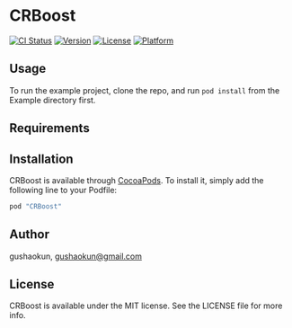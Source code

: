 # CRBoost

[![CI Status](http://img.shields.io/travis/gushaokun/CRBoost.svg?style=flat)](https://travis-ci.org/gushaokun/CRBoost)
[![Version](https://img.shields.io/cocoapods/v/CRBoost.svg?style=flat)](http://cocoapods.org/pods/CRBoost)
[![License](https://img.shields.io/cocoapods/l/CRBoost.svg?style=flat)](http://cocoapods.org/pods/CRBoost)
[![Platform](https://img.shields.io/cocoapods/p/CRBoost.svg?style=flat)](http://cocoapods.org/pods/CRBoost)

## Usage

To run the example project, clone the repo, and run `pod install` from the Example directory first.

## Requirements

## Installation

CRBoost is available through [CocoaPods](http://cocoapods.org). To install
it, simply add the following line to your Podfile:

```ruby
pod "CRBoost"
```

## Author

gushaokun, gushaokun@gmail.com

## License

CRBoost is available under the MIT license. See the LICENSE file for more info.
